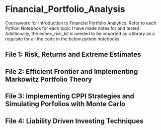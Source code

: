 # Financial_Portfolio_Analysis
Coursework for Introduction to Financial Portfolio Analytics. Refer to each Python Notebook for each topic I have made notes for and tested.
Additionally, the edhec_risk_kit is needed to be imported as a library as a requisite for all the code in the below python notebooks:

## File 1: Risk, Returns and Extreme Estimates

## File 2: Efficient Frontier and Implementing Markowitz Portfolio Theory

## File 3: Implementing CPPI Strategies and Simulating Porfolios with Monte Carlo

## File 4: Liability Driven Investing Techniques
